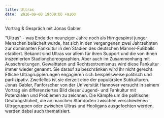 ```yaml
---
title: Ultras
date:  2016-09-08 19:00:00 +0100
---
```


Vortrag &amp; Gespräch mit Jonas Gabler



"Ultras"  - was Ende der neunziger Jahre noch als Hirngespinst junger Menschen belächelt wurde, hat sich in den vergangenen
zwei Jahrzehnten zur dominanten Fankultur in den Stadien des deutschen Männer-Fußballs etabliert. Bekannt sind Ultras vor
allem für ihren Support und die von ihnen inszenierten Stadionchoreographien. Aber auch im Zusammenhang mit Ausschreitungen,
Gewalttaten und Rechtsextremismus wird diese Fankultur immer wieder genannt. Sie darauf zu beschränken wird ihr nicht gerecht.
Etliche Ultragruppierungen engagieren sich beispielsweise politisch und partizipativ. Zweifellos ist sie derzeit eine der
populärsten Subkulturen. Jonas Gabler, Fanforscher von der Universität Hannover versucht in seinem Vortrag ein differenziertes
Bild dieser Jugend- und Fankultur mit Potenzialen und Problemen zu zeichnen. Die Kämpfe um die politische Deutungshoheit,
die an manchen Standorten zwischen verschiedenen Ultragruppen oder zwischen Ultras und Hooligans ausgefochten werden, werden
dabei auch thematisiert.


